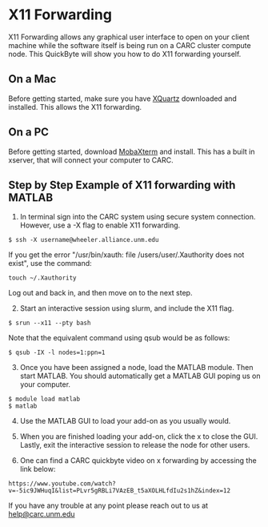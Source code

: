 # X11 Forwarding 

X11 Forwarding allows any graphical user interface to open on your client machine while the software itself is being run on a 
CARC cluster compute node. This QuickByte will show you how to do X11 forwarding yourself. 


## On a Mac

Before getting started, make sure you have [XQuartz](https://www.xquartz.org) downloaded and installed. This allows the X11 
forwarding. 


## On a PC

Before getting started, download [MobaXterm](https://mobaxterm.mobatek.net) and install. This has a built in xserver, that will connect your computer to CARC. 


## Step by Step Example of X11 forwarding with MATLAB

1. In terminal sign into the CARC system using secure system connection. However, use a -X flag to enable X11 forwarding. 

``` 
$ ssh -X username@wheeler.alliance.unm.edu
```

If you get the error "/usr/bin/xauth: file /users/user/.Xauthority does not exist", use the command:

```
touch ~/.Xauthority
```

Log out and back in, and then move on to the next step. 

2. Start an interactive session using slurm, and include the X11 flag. 

```
$ srun --x11 --pty bash
```

Note that the equivalent command using qsub would be as follows:

```
$ qsub -IX -l nodes=1:ppn=1
```

3. Once you have been assigned a node, load the MATLAB module. Then start MATLAB. You should automatically get a MATLAB GUI 
poping us on your computer. 

``` 
$ module load matlab
$ matlab
```

4. Use the MATLAB GUI to load your add-on as you usually would. 

5. When you are finished loading your add-on, click the x to close the GUI. Lastly, exit the interactive session to release the 
node for other users. 

6. One can find a CARC quickbyte video on x forwarding by accessing the link below:

```
https://www.youtube.com/watch?v=-5ic9JWHuqI&list=PLvr5gRBLi7VAzEB_t5aXOLHLfdIu2s1hZ&index=12
```

If you have any trouble at any point please reach out to us at help@carc.unm.edu 

